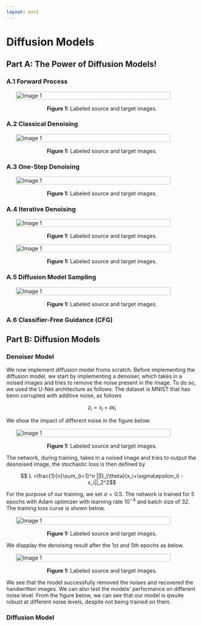 ```yaml
---
layout: post
---
```


# Diffusion Models

## Part A: The Power of Diffusion Models!

### A.1 Forward Process

<div style="display: flex; justify-content: center;">   
   <img src="{{ site.baseurl }}/assets/proj5_images/1_1.png" alt="Image 1" style="width: 90%; height: auto;"> 
</div> 
<p style="text-align: center; margin-top: 15px;"><strong>Figure 1:</strong> Labeled source and target images.</p>

### A.2 Classical Denoising

<div style="display: flex; justify-content: center;">   
   <img src="{{ site.baseurl }}/assets/proj5_images/1_2.png" alt="Image 1" style="width: 90%; height: auto;"> 
</div> 
<p style="text-align: center; margin-top: 15px;"><strong>Figure 1:</strong> Labeled source and target images.</p>

### A.3 One-Step Denoising

<div style="display: flex; justify-content: center;">   
   <img src="{{ site.baseurl }}/assets/proj5_images/1_3.png" alt="Image 1" style="width: 90%; height: auto;"> 
</div> 
<p style="text-align: center; margin-top: 15px;"><strong>Figure 1:</strong> Labeled source and target images.</p>

### A.4 Iterative Denoising

<div style="display: flex; justify-content: center;">   
   <img src="{{ site.baseurl }}/assets/proj5_images/1_4_traj.png" alt="Image 1" style="width: 90%; height: auto;"> 
</div> 
<p style="text-align: center; margin-top: 15px;"><strong>Figure 1:</strong> Labeled source and target images.</p>

<div style="display: flex; justify-content: center;">   
   <img src="{{ site.baseurl }}/assets/proj5_images/1_4_compare.png" alt="Image 1" style="width: 90%; height: auto;"> 
</div> 
<p style="text-align: center; margin-top: 15px;"><strong>Figure 1:</strong> Labeled source and target images.</p>

### A.5 Diffusion Model Sampling

<div style="display: flex; justify-content: center;">   
   <img src="{{ site.baseurl }}/assets/proj5_images/1_5.png" alt="Image 1" style="width: 90%; height: auto;"> 
</div> 
<p style="text-align: center; margin-top: 15px;"><strong>Figure 1:</strong> Labeled source and target images.</p>

### A.6 Classifier-Free Guidance (CFG)

## Part B: Diffusion Models

### Denoiser Model

We now implement diffusion model froms scratch. Before implementing the diffusion model, we start by implementing a denoiser, which takes in a noised images and tries to remove the noise present in the image. To do so, we used the U-Net architecture as follows. The dataset is MNIST that has benn corrupted with additive noise, as follows

$$z_i=x_i+\sigma \epsilon_i$$

We show the impact of different noise in the figure below.

<div style="display: flex; justify-content: center;">   
   <img src="{{ site.baseurl }}/assets/proj4_images/source_target.png" alt="Image 1" style="width: 90%; height: auto;"> 
</div> 
<p style="text-align: center; margin-top: 15px;"><strong>Figure 1:</strong> Labeled source and target images.</p>

The network, during training, takes in a noised image and tries to output the desnoised image, the stochastic loss is then defined by 

$$ L =\frac{1}{n}\sum_{i=1}^n ||D_{\theta}(x_i+\sigma\epsilon_i) - x_i||_2^2$$

For the purpose of our training, we set $\sigma=0.5$. The network is trained for $5$ epochs with Adam optimizer with learning rate $10^{-4}$ and batch size of $32$. The training loss curve is shown below. 

<div style="display: flex; justify-content: center;">   
   <img src="{{ site.baseurl }}/assets/proj4_images/source_target.png" alt="Image 1" style="width: 90%; height: auto;"> 
</div> 
<p style="text-align: center; margin-top: 15px;"><strong>Figure 1:</strong> Labeled source and target images.</p>

We dispplay the denoising result after the 1st and 5th epochs as below.

<div style="display: flex; justify-content: center;">   
   <img src="{{ site.baseurl }}/assets/proj4_images/source_target.png" alt="Image 1" style="width: 90%; height: auto;"> 
</div> 
<p style="text-align: center; margin-top: 15px;"><strong>Figure 1:</strong> Labeled source and target images.</p>

We see that the model successfully removed the noises and recovered the handwritten images. We can also test the models' performance on different noise level. From the figure below, we can see that our model is qwuite robust at different noise levels, despite not being trained on them.

### Diffusion Model







